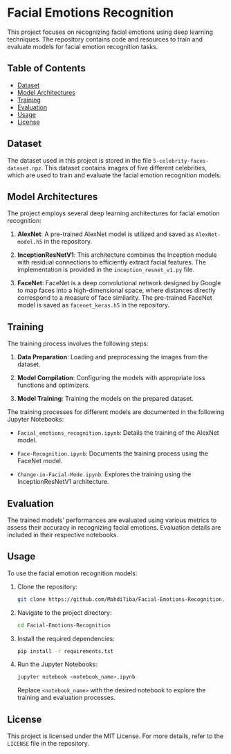 # Facial Emotions Recognition

This project focuses on recognizing facial emotions using deep learning techniques. The repository contains code and resources to train and evaluate models for facial emotion recognition tasks.

## Table of Contents

- [Dataset](#dataset)
- [Model Architectures](#model-architectures)
- [Training](#training)
- [Evaluation](#evaluation)
- [Usage](#usage)
- [License](#license)

## Dataset

The dataset used in this project is stored in the file `5-celebrity-faces-dataset.npz`. This dataset contains images of five different celebrities, which are used to train and evaluate the facial emotion recognition models.

## Model Architectures

The project employs several deep learning architectures for facial emotion recognition:

1. **AlexNet**: A pre-trained AlexNet model is utilized and saved as `AlexNet-model.h5` in the repository.

2. **InceptionResNetV1**: This architecture combines the Inception module with residual connections to efficiently extract facial features. The implementation is provided in the `inception_resnet_v1.py` file.

3. **FaceNet**: FaceNet is a deep convolutional network designed by Google to map faces into a high-dimensional space, where distances directly correspond to a measure of face similarity. The pre-trained FaceNet model is saved as `facenet_keras.h5` in the repository.

## Training

The training process involves the following steps:

1. **Data Preparation**: Loading and preprocessing the images from the dataset.

2. **Model Compilation**: Configuring the models with appropriate loss functions and optimizers.

3. **Model Training**: Training the models on the prepared dataset.

The training processes for different models are documented in the following Jupyter Notebooks:

- `Facial_emotions_recognition.ipynb`: Details the training of the AlexNet model.

- `Face-Recognition.ipynb`: Documents the training process using the FaceNet model.

- `Change-in-Facial-Mode.ipynb`: Explores the training using the InceptionResNetV1 architecture.

## Evaluation

The trained models' performances are evaluated using various metrics to assess their accuracy in recognizing facial emotions. Evaluation details are included in their respective notebooks.

## Usage

To use the facial emotion recognition models:

1. Clone the repository:

   ```bash
   git clone https://github.com/MahdiTiba/Facial-Emotions-Recognition.git
   ```

2. Navigate to the project directory:

   ```bash
   cd Facial-Emotions-Recognition
   ```

3. Install the required dependencies:

   ```bash
   pip install -r requirements.txt
   ```

4. Run the Jupyter Notebooks:

   ```bash
   jupyter notebook <notebook_name>.ipynb
   ```

   Replace `<notebook_name>` with the desired notebook to explore the training and evaluation processes.

## License

This project is licensed under the MIT License. For more details, refer to the `LICENSE` file in the repository.
